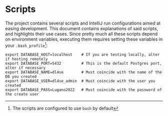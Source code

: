 # Scripts

The project contains several scripts and IntelliJ run configurations aimed at easing development.
This document contains explanations of said scripts, and highlights their use cases.
Since pretty much all these scripts depend on environment variables, executing them requires setting these variables
in your `.bash_profile`[^1]:

```shell
export DATABASE_HOST=localhost    # If you are testing locally, alter if hosting remotely
export DATABASE_PORT=5432         # This is the default Postgres port, alter if necessary
export DATABASE_NAME=dl4se        # Must coincide with the name of the DB you created
export DATABASE_USER=dl4se_admin  # Must coincide with the user you created
export DATABASE_PASS=Lugano2022   # Must coincide with the password of the create user
```

[^1]: The scripts are configured to use `bash` by default
